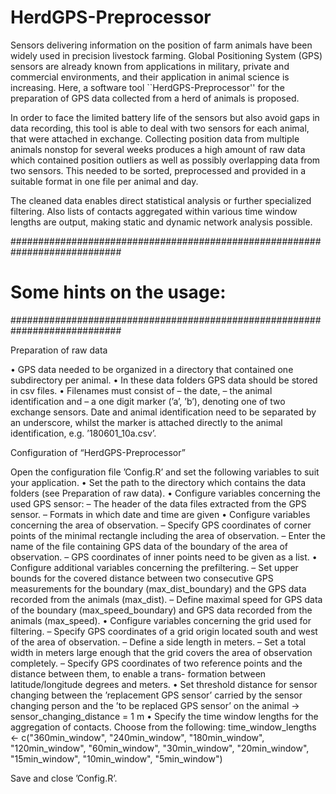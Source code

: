 # HerdGPS-Preprocessor
Sensors delivering information on the position of farm animals have been widely used in precision livestock farming. 
Global Positioning System (GPS) sensors are already known from applications in military, private and commercial environments, 
and their application in animal science is increasing. Here, a software tool ``HerdGPS-Preprocessor'' for the preparation of 
GPS data collected from a herd of animals is proposed. 

In order to face the limited battery life of the sensors but also avoid gaps in data recording, this tool is able to deal with 
two sensors for each animal, that were attached in exchange. Collecting position data from multiple animals nonstop for several 
weeks produces a high amount of raw data which contained position outliers as well as possibly overlapping data from two sensors. 
This needed to be sorted, preprocessed and provided in a suitable format in one file per animal and day.

The cleaned data enables direct statistical analysis or further specialized filtering. Also lists of contacts aggregated 
within various time window lengths are output, making static and dynamic network analysis possible.

############################################################################
# Some hints on the usage:
############################################################################

Preparation of raw data

• GPS data needed to be organized in a directory that contained one subdirectory per animal.
• In these data folders GPS data should be stored in csv files.
• Filenames must consist of
  – the date,
  – the animal identification and
  – a one digit marker (’a’, ’b’), denoting one of two exchange sensors.
Date and animal identification need to be separated by an underscore, whilst the marker is attached
directly to the animal identification, e.g. ’180601_10a.csv’.


Configuration of “HerdGPS-Preprocessor”

Open the configuration file ’Config.R’ and set the following variables to suit your application.
• Set the path to the directory which contains the data folders (see Preparation of raw data).
• Configure variables concerning the used GPS sensor:
  – The header of the data files extracted from the GPS sensor.
  – Formats in which date and time are given
• Configure variables concerning the area of observation.
  – Specify GPS coordinates of corner points of the minimal rectangle including the area of observation.
  – Enter the name of the file containing GPS data of the boundary of the area of observation.
  – GPS coordinates of inner points need to be given as a list.
• Configure additional variables concerning the prefiltering.
  – Set upper bounds for the covered distance between two consecutive GPS measurements for the
    boundary (max_dist_boundary) and the GPS data recorded from the animals (max_dist).
  – Define maximal speed for GPS data of the boundary (max_speed_boundary) and GPS data recorded
    from the animals (max_speed).
• Configure variables concerning the grid used for filtering.
  – Specify GPS coordinates of a grid origin located south and west of the area of observation.
  – Define a side length in meters.
  – Set a total width in meters large enough that the grid covers the area of observation completely.
  – Specify GPS coordinates of two reference points and the distance between them, to enable a trans-
      formation between latitude/longitude degrees and meters.
• Set threshold distance for sensor changing between the ’replacement GPS sensor’ carried by the sensor
changing person and the ’to be replaced GPS sensor’ on the animal -> sensor_changing_distance = 1 m
• Specify the time window lengths for the aggregation of contacts. Choose from the following:
  time_window_lengths <- c("360min_window", "240min_window", "180min_window", "120min_window",
                            "60min_window", "30min_window", "20min_window", "15min_window", 
                            "10min_window", "5min_window")

Save and close ’Config.R’.
